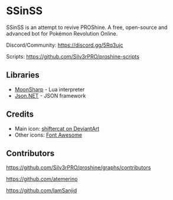 # SSinSS

SSinSS is an attempt to revive PROShine.
A free, open-source and advanced bot for Pokémon Revolution Online.

Discord/Community: https://discord.gg/5Rq3ujc

Scripts: https://github.com/Silv3rPRO/proshine-scripts

## Libraries

* [MoonSharp](http://www.moonsharp.org/) - Lua interpreter
* [Json.NET](http://www.newtonsoft.com/json) - JSON framework

## Credits

* Main icon: [shiftercat on DeviantArt](https://shiftercat.deviantart.com/)
* Other icons: [Font Awesome](http://fontawesome.io/icons/)

## Contributors

https://github.com/Silv3rPRO/proshine/graphs/contributors

https://github.com/atemerino

https://github.com/IamSanjid
